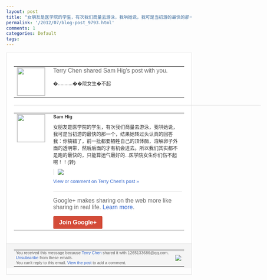 ```yaml
---
layout: post
title: "女朋友是医学院的学生，有次我们商量去游泳，我哄她说，我可是当初游的最快的那一个，结..."
permalink: '/2012/07/blog-post_9793.html'
comments: 1
categories: Default
tags: 
---
```

<div style="border:solid 1px #dfdfdf;color:#686868;font:13px Arial"><div style="background-color:#fff;padding:20px;"><table cellpadding="0" cellspacing="0"><tr><td style="padding-right:15px;vertical-align:top"><a href="https://plus.google.com/_/notifications/emlink?emrecipient=109554455967099403328&amp;emid=CODR5oDzhrECFamZ7Aod7H8AAA&amp;path=%2F108643996575278738906&amp;dt=1341641216079&amp;uob=8"><img height="75" src="https://lh3.googleusercontent.com/-KKRGTyJ5Bl0/AAAAAAAAAAI/AAAAAAAAEEY/jllxqER5dCk/s75-c-k-a/photo.jpg" style="border:solid 1px #cccccc;" width="75"/></a></td><td style="width:578px;color:#333;font:13px Arial;vertical-align:top;"><div style="color:#686868;font:16px Arial;;padding-bottom:15px">Terry Chen shared Sam Hig's post with you.</div><div style="padding-bottom:10px">�...........��院女生�不起</div></td></tr></table><div style="margin:20px 0;border-bottom:solid 1px #dfdfdf;width:670px;"></div><table cellpadding="0" cellspacing="0"><tr><td style="padding-right:15px;vertical-align:top"><a href="https://plus.google.com/_/notifications/emlink?emrecipient=109554455967099403328&amp;emid=CODR5oDzhrECFamZ7Aod7H8AAA&amp;path=%2F112931547170152553706&amp;dt=1341641216079&amp;uob=8"><img height="75" src="https://lh4.googleusercontent.com/-bJVB90Uwe04/AAAAAAAAAAI/AAAAAAABZLQ/L7OKLfZ3AeU/s75-c-k-a/photo.jpg" style="border:solid 1px #cccccc;" width="75"/></a></td><td style="width:578px;color:#333;font:13px Arial;vertical-align:top;"><div style="font-weight:bold;padding-bottom:10px">Sam Hig</div><div style="padding-bottom:10px">女朋友是医学院的学生，有次我们商量去游泳<wbr/>，我哄她说，我可是当初游的最快的那一个，<wbr/>结果她转过头认真的回答我：你搞错了，前一<wbr/>批都要牺牲自己的顶体酶，溶解卵子外面的透<wbr/>明带，然后后面的才有机会进去。所以我们其<wbr/>实都不是跑的最快的，只能算运气最好的..<wbr/>.医学院女生你们伤不起啊！！(转)</div><div style="margin-bottom:10px;padding-left:10px; border-left:2px solid #EAEAEA"><span style="margin-right:5px"><a href="https://plus.google.com/_/notifications/emlink?emrecipient=109554455967099403328&amp;emid=CODR5oDzhrECFamZ7Aod7H8AAA&amp;path=%2F108643996575278738906%2Fposts%2FQcd5LwmfPe6%3Fgpinv%3DAMIXal9lLOxek5KABlQNMtLYB84sgICwZDm-hXSWhaWR33Q5pSVCrURY9Rfm6iD1Tac9gffPJvKKQ0faAk2UcLslZnaKvWY7VUb9VOsAD6VutHp_bDowDcc&amp;dt=1341641216079&amp;uob=8" style="zSoyz;"><img border="0" src="https://lh4.googleusercontent.com/-dZ9Nc74pUxA/T_fRYenbVBI/AAAAAAABaw8/zIDqqKPc20k/w160/201207062350382.jpeg" style="max-height:200px;max-width:275px"/></a></span></div><a href="https://plus.google.com/_/notifications/emlink?emrecipient=109554455967099403328&amp;emid=CODR5oDzhrECFamZ7Aod7H8AAA&amp;path=%2F108643996575278738906%2Fposts%2FQcd5LwmfPe6%3Fgpinv%3DAMIXal9lLOxek5KABlQNMtLYB84sgICwZDm-hXSWhaWR33Q5pSVCrURY9Rfm6iD1Tac9gffPJvKKQ0faAk2UcLslZnaKvWY7VUb9VOsAD6VutHp_bDowDcc&amp;dt=1341641216079&amp;uob=8" style="color:#3366CC;text-decoration:none;">View or comment on Terry Chen's post »</a><div style="margin-top:20px;border-top:solid 1px #dfdfdf"><div style="padding:15px 0;color:#686868;font:16px Arial;">Google+ makes sharing on the web more like sharing in real life. <a href="http://www.google.com/+/learnmore/" style="color:#3366CC;text-decoration:none;">Learn more</a>.</div><a href="https://plus.google.com/_/notifications/emlink?emrecipient=109554455967099403328&amp;emid=CODR5oDzhrECFamZ7Aod7H8AAA&amp;path=%2F%3Fgpinv%3DAMIXal9lLOxek5KABlQNMtLYB84sgICwZDm-hXSWhaWR33Q5pSVCrURY9Rfm6iD1Tac9gffPJvKKQ0faAk2UcLslZnaKvWY7VUb9VOsAD6VutHp_bDowDcc&amp;dt=1341641216079&amp;uob=8" style="display:inline-block;padding:7px 15px;background-color:#d44b38; color:#fff;font-size:16px; font-weight:bold;border-radius:2px;-webkit-border-radius:2px; -moz-border-radius:2px;border:solid 1px #c43b28; white-space:nowrap;text-decoration:none">Join Google+</a></div></td></tr></table></div><div style="border-top:solid 1px #dfdfdf;padding:0 20px; background-color:#f5f5f5"><table cellpadding="0" cellspacing="0" style="height:50px"><tbody><tr><td style="vertical-align:middle;width:100%; color:#636363;font:11px Arial; line-height:120%">You received this message because <a href="https://plus.google.com/_/notifications/emlink?emrecipient=109554455967099403328&amp;emid=CODR5oDzhrECFamZ7Aod7H8AAA&amp;path=%2F108643996575278738906%3Fgpinv%3DAMIXal9lLOxek5KABlQNMtLYB84sgICwZDm-hXSWhaWR33Q5pSVCrURY9Rfm6iD1Tac9gffPJvKKQ0faAk2UcLslZnaKvWY7VUb9VOsAD6VutHp_bDowDcc&amp;dt=1341641216079&amp;uob=8" style="color:#3366CC;text-decoration:none;">Terry Chen</a> shared it with 1265133686@qq.com. <a href="https://plus.google.com/_/notifications/emlink?emrecipient=109554455967099403328&amp;emid=CODR5oDzhrECFamZ7Aod7H8AAA&amp;path=%2F_%2Fnonplus%2Femailsettings%3Fgpinv%3DAMIXal9lLOxek5KABlQNMtLYB84sgICwZDm-hXSWhaWR33Q5pSVCrURY9Rfm6iD1Tac9gffPJvKKQ0faAk2UcLslZnaKvWY7VUb9VOsAD6VutHp_bDowDcc%26est%3DADH5u8Wv4DzqpYs-J9m_0wK6bKXO4KjbubUxom6X3Hzb-h56fhbCmrv58PSCnA__LXEXmu7_Mk6XyzQvW326KXN6RudKWaYfudCQC4rCv_uk23tO_7UqkfgQrePp4jha9etNaA9dPaQb&amp;dt=1341641216079&amp;uob=8" style="color:#3366CC;text-decoration:none;">Unsubscribe</a> from these emails.<br/>You can't reply to this email. <a href="https://plus.google.com/_/notifications/emlink?emrecipient=109554455967099403328&amp;emid=CODR5oDzhrECFamZ7Aod7H8AAA&amp;path=%2F108643996575278738906%2Fposts%2FQcd5LwmfPe6%3Fgpinv%3DAMIXal9lLOxek5KABlQNMtLYB84sgICwZDm-hXSWhaWR33Q5pSVCrURY9Rfm6iD1Tac9gffPJvKKQ0faAk2UcLslZnaKvWY7VUb9VOsAD6VutHp_bDowDcc&amp;dt=1341641216079&amp;uob=8" style="color:#3366CC;text-decoration:none;">View the post</a> to add a comment.<br/></td><td><img src="https://ssl.gstatic.com/s2/oz/images/notifications/logo/google-plus-6617a72bb36cc548861652780c9e6ff1.png"/></td></tr></tbody></table></div></div>